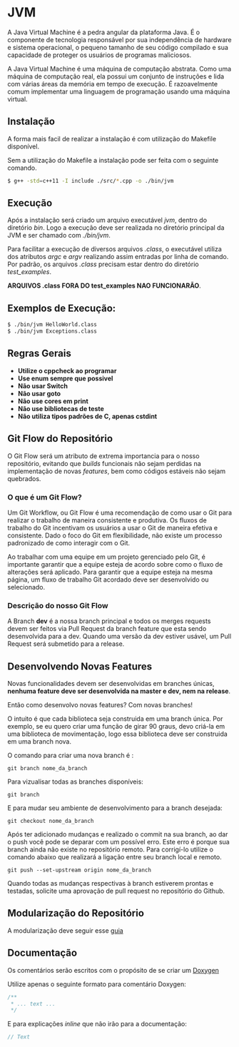 # JVM

A Java Virtual Machine é a pedra angular da plataforma Java. É o componente de tecnologia responsável por sua independência de hardware e sistema operacional, o pequeno tamanho de seu código compilado e sua capacidade de proteger os usuários de programas maliciosos.

A Java Virtual Machine é uma máquina de computação abstrata. Como uma máquina de computação real, ela possui um conjunto de instruções e lida com várias áreas da memória em tempo de execução. É razoavelmente comum implementar uma linguagem de programação usando uma máquina virtual.

## Instalação

A forma mais facil de realizar a instalação é com utilização do Makefile disponível.

Sem a utilização do Makefile a instalação pode ser feita com o seguinte comando.

```bash
$ g++ -std=c++11 -I include ./src/*.cpp -o ./bin/jvm
```

## Execução

Após a instalação será criado um arquivo executável _jvm_, dentro do diretório _bin_. Logo a execução deve ser realizada no diretório principal da JVM e ser chamado com _./bin/jvm_.

Para facilitar a execução de diversos arquivos _.class_, o executável utiliza dos atributos _argc_ e _argv_ realizando assim entradas por linha de comando. Por padrão, os arquivos _.class_ precisam estar dentro do diretório _test_examples_.

 **ARQUIVOS .class FORA DO test_examples NAO FUNCIONARÃO**.

## Exemplos de Execução:

```bash
$ ./bin/jvm HelloWorld.class
$ ./bin/jvm Exceptions.class
```
## Regras Gerais

* **Utilize o cppcheck ao programar**
* **Use enum sempre que possivel**
* **Não usar Switch**
* **Não usar goto**
* **Não use cores em print**
* **Não use bibliotecas de teste**
* **Não utiliza tipos padrões de C, apenas cstdint**

## Git Flow do Repositório

O Git Flow será um atributo de extrema importancia para o nosso repositório, evitando que _builds_ funcionais não sejam perdidas na implementação de novas _features_, bem como códigos estáveis não sejam quebrados.

### O que é um Git Flow?

Um Git Workflow, ou Git Flow é uma recomendação de como usar o Git para realizar o trabalho de maneira consistente e produtiva. Os fluxos de trabalho do Git incentivam os usuários a usar o Git de maneira efetiva e consistente. Dado o foco do Git em flexibilidade, não existe um processo padronizado de como interagir com o Git.

Ao trabalhar com uma equipe em um projeto gerenciado pelo Git, é importante garantir que a equipe esteja de acordo sobre como o fluxo de alterações será aplicado. Para garantir que a equipe esteja na mesma página, um fluxo de trabalho Git acordado deve ser desenvolvido ou selecionado.

### Descrição do nosso Git Flow

A Branch **dev** é a nossa branch principal e todos os merges requests devem ser feitos via Pull Request da branch feature que esta sendo desenvolvida para a dev. Quando uma versão da dev estiver usável, um Pull Request será submetido para a release.

## Desenvolvendo Novas Features

Novas funcionalidades devem ser desenvolvidas em branches únicas, **nenhuma feature deve ser desenvolvida na master e dev, nem na release**.

Então como desenvolvo novas features? Com novas branches!

O intuito é que cada biblioteca seja construida em uma branch única. Por exemplo, se eu quero criar uma função de girar 90 graus, devo criá-la em uma biblioteca de movimentação, logo essa biblioteca deve ser construida em uma branch nova.

O comando para criar uma nova branch é :

```git
git branch nome_da_branch
```

Para vizualisar todas as branches disponíveis:

```git
git branch
```

E para mudar seu ambiente de desenvolvimento para a branch desejada:
```git
git checkout nome_da_branch
````

Após ter adicionado mudanças e realizado o commit na sua branch, ao dar o push você pode se deparar com um possível erro. Este erro é porque sua branch ainda não existe no repositório remoto. Para corrigí-lo utilize o comando abaixo que realizará a ligação entre seu branch local e remoto.
````git
git push --set-upstream origin nome_da_branch
````

Quando todas as mudanças respectivas à branch estiverem prontas e testadas, solicite uma aprovação de pull request no repositório do Github.

## Modularização do Repositório

A modularização deve seguir esse [guia](https://hiltmon.com/blog/2013/07/03/a-simple-c-plus-plus-project-structure/)

## Documentação

Os comentários serão escritos com o propósito de se criar um [Doxygen](http://www.doxygen.nl/manual/docblocks.html)

Utilize apenas o seguinte formato para comentário Doxygen:
```c
/**
 * ... text ...
 */
 ```

 E para explicações _inline_ que não irão para a documentação:
 ```c
 // Text
 ```
